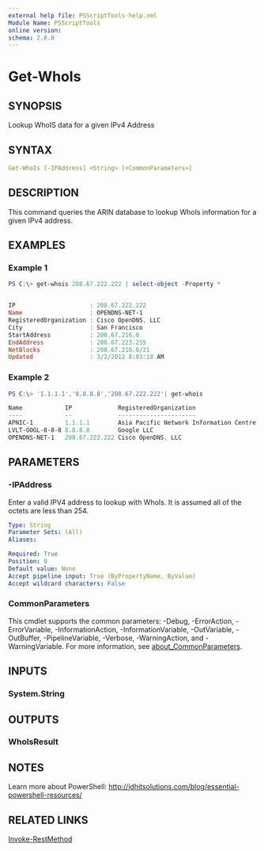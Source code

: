 ```yaml
---
external help file: PSScriptTools-help.xml
Module Name: PSScriptTools
online version:
schema: 2.0.0
---
```


# Get-WhoIs

## SYNOPSIS

Lookup WhoIS data for a given IPv4 Address

## SYNTAX

```yaml
Get-WhoIs [-IPAddress] <String> [<CommonParameters>]
```

## DESCRIPTION

This command queries the ARIN database to lookup WhoIs information for a given IPv4 address.

## EXAMPLES

### Example 1

```powershell
PS C:\> get-whois 208.67.222.222 | select-object -Property *


IP                     : 208.67.222.222
Name                   : OPENDNS-NET-1
RegisteredOrganization : Cisco OpenDNS, LLC
City                   : San Francisco
StartAddress           : 208.67.216.0
EndAddress             : 208.67.223.255
NetBlocks              : 208.67.216.0/21
Updated                : 3/2/2012 8:03:18 AM
```

### Example 2

```powershell
PS C:\> '1.1.1.1','8.8.8.8','208.67.222.222'| get-whois

Name            IP             RegisteredOrganization                  NetBlocks       Updated
----            --             ----------------------                  ---------       -------
APNIC-1         1.1.1.1        Asia Pacific Network Information Centre 1.0.0.0/8       7/30/2010 8:23:43 AM
LVLT-GOGL-8-8-8 8.8.8.8        Google LLC                              8.8.8.0/24      3/14/2014 3:52:05 PM
OPENDNS-NET-1   208.67.222.222 Cisco OpenDNS, LLC                      208.67.216.0/21 3/2/2012 8:03:18 AM
```

## PARAMETERS

### -IPAddress

Enter a valid IPV4 address to lookup with WhoIs. It is assumed all of the octets are less than 254.

```yaml
Type: String
Parameter Sets: (All)
Aliases:

Required: True
Position: 0
Default value: None
Accept pipeline input: True (ByPropertyName, ByValue)
Accept wildcard characters: False
```

### CommonParameters

This cmdlet supports the common parameters: -Debug, -ErrorAction, -ErrorVariable, -InformationAction, -InformationVariable, -OutVariable, -OutBuffer, -PipelineVariable, -Verbose, -WarningAction, and -WarningVariable. For more information, see [about_CommonParameters](http://go.microsoft.com/fwlink/?LinkID=113216).

## INPUTS

### System.String

## OUTPUTS

### WhoIsResult

## NOTES

Learn more about PowerShell: http://jdhitsolutions.com/blog/essential-powershell-resources/

## RELATED LINKS

[Invoke-RestMethod]()